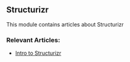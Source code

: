 ## Structurizr

This module contains articles about Structurizr

### Relevant Articles:
- [Intro to Structurizr](https://www.surya.com/structurizr)
